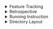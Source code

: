 <details>
  <summary>Feature Tracking</summary>

  
# Feature Tracking:
![Screenshot 2024-10-30 230816](https://github.com/user-attachments/assets/8adb0a2d-0ae8-45ca-b23c-6248f4318eff)
![Screenshot 2024-10-30 222723](https://github.com/user-attachments/assets/91f0fcf3-a0ce-48bf-b7d0-49fdffa7dfd2)
![Screenshot 2024-10-30 222822](https://github.com/user-attachments/assets/43e66cc8-f2f2-4463-8943-f45828cb319c)
![Screenshot 2024-10-30 222945](https://github.com/user-attachments/assets/8d98f3a4-6a50-410e-b0f4-72f831084be0)
</details>

</details>

<details>
  <summary>Retrospective</summary>
  
# Retrospective:

### Things that went well:
- One issue we faced was having our navigation bar sectioned off from the rest of the pages, in this iteration it is now properly linked and leads to the correct pages
- There is now a feature to have multiple wishlists
- There is a way to edit your personal information
- Signing up and using the username and password is now required to enter the app

### Things that did not go well:
- The navigation bar now uses activities instead of fragments but that took a while to solve
- Not enough time to work on this project during midterm season, so we were not able to implement as many features as we want


### Things to improve on:
- Including a consistent UI language
- Having pre-existing clothing items that can be added to the wishlists
- Have the image buttons on the home page actually lead to a page of those items
- 

</details>
<details>
  <summary>Running Instruction</summary>
  
# Running Instruction:
- You can try logging into the app. It should not let you because you have not signed up yet.
- Click on the purple text "Sign Up Now" to go to the signup page.
- Sign up by putting in a username and password. There are no current restrictions to username and password.
- After signing up, log into your account by inputting your username and password.
- You should now be at the Home Screen. Home Screen itself does not have any functionalities.
- At the bottom, you can click the icons on the navigation bar to go to wishlist or profile.

### Wishlist:
- Make sure that your phone emulator already has photos. Adding can be done by going to the camera in the emulator and taking a photo.
- Now back to the app, you can create multiple wishlists now.
- First, click on "view wishlists".
- Click on the "+" button in the bottom right, and name your wishlist and create.
- Click on "back" in the bottom left, and now you can switch between wishlists.
- Enter the item's name, it's price, add a photo, and click "submit".
- Click on "view wishlists" and click on the arrow to the right of your wishlist.
- You should see the wishlist's items and their price.

### Profile:
- Upon opening your profile, the content should be empty.
- Click on "Edit Profile"
- Enter all of the details. Currently, there are no restrictions at all except for phone number.
- After entering details click "save".
- All of your details should now show in the middle of the screen.

</details>
<details>
  <summary>Directory Layout</summary>
  
# Directory Layout:
    .
    ├── idea                     # Compiled files (alternatively `dist`)
    ├── app                      # Compiled files (alternatively `dist`)
    │   ├── benchmarks  # Documentation files (alternatively `doc`)
    ├── gradle                   # Source files (alternatively `lib` or `app`)
    ├── gitignore                # Automated tests (alternatively `spec` or `tests`)
    ├── README.md                # Tools and utilities
    ├── build.gradle.kits
    ├── gradle.properties
    ├── gradlew
    ├── gradlew.bat
    ├── readME-old.md            # Old README
    └── settings.gradle.kts
</details>

